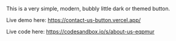This is a very simple, modern, bubbly little dark or themed button.

Live demo here: https://contact-us-button.vercel.app/

Live code here: https://codesandbox.io/s/about-us-eqpmur
